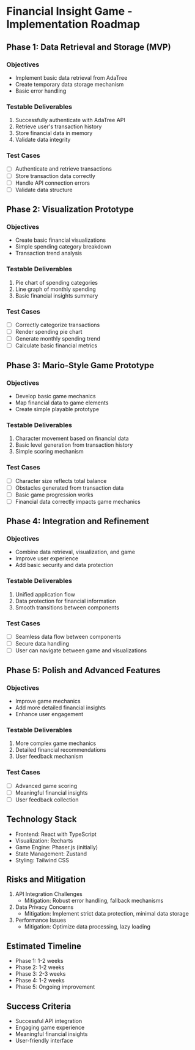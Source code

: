 # Financial Insight Game - Implementation Roadmap

## Phase 1: Data Retrieval and Storage (MVP)
### Objectives
- Implement basic data retrieval from AdaTree
- Create temporary data storage mechanism
- Basic error handling

### Testable Deliverables
1. Successfully authenticate with AdaTree API
2. Retrieve user's transaction history
3. Store financial data in memory
4. Validate data integrity

### Test Cases
- [ ] Authenticate and retrieve transactions
- [ ] Store transaction data correctly
- [ ] Handle API connection errors
- [ ] Validate data structure

## Phase 2: Visualization Prototype
### Objectives
- Create basic financial visualizations
- Simple spending category breakdown
- Transaction trend analysis

### Testable Deliverables
1. Pie chart of spending categories
2. Line graph of monthly spending
3. Basic financial insights summary

### Test Cases
- [ ] Correctly categorize transactions
- [ ] Render spending pie chart
- [ ] Generate monthly spending trend
- [ ] Calculate basic financial metrics

## Phase 3: Mario-Style Game Prototype
### Objectives
- Develop basic game mechanics
- Map financial data to game elements
- Create simple playable prototype

### Testable Deliverables
1. Character movement based on financial data
2. Basic level generation from transaction history
3. Simple scoring mechanism

### Test Cases
- [ ] Character size reflects total balance
- [ ] Obstacles generated from transaction data
- [ ] Basic game progression works
- [ ] Financial data correctly impacts game mechanics

## Phase 4: Integration and Refinement
### Objectives
- Combine data retrieval, visualization, and game
- Improve user experience
- Add basic security and data protection

### Testable Deliverables
1. Unified application flow
2. Data protection for financial information
3. Smooth transitions between components

### Test Cases
- [ ] Seamless data flow between components
- [ ] Secure data handling
- [ ] User can navigate between game and visualizations

## Phase 5: Polish and Advanced Features
### Objectives
- Improve game mechanics
- Add more detailed financial insights
- Enhance user engagement

### Testable Deliverables
1. More complex game mechanics
2. Detailed financial recommendations
3. User feedback mechanism

### Test Cases
- [ ] Advanced game scoring
- [ ] Meaningful financial insights
- [ ] User feedback collection

## Technology Stack
- Frontend: React with TypeScript
- Visualization: Recharts
- Game Engine: Phaser.js (initially)
- State Management: Zustand
- Styling: Tailwind CSS

## Risks and Mitigation
1. API Integration Challenges
   - Mitigation: Robust error handling, fallback mechanisms
2. Data Privacy Concerns
   - Mitigation: Implement strict data protection, minimal data storage
3. Performance Issues
   - Mitigation: Optimize data processing, lazy loading

## Estimated Timeline
- Phase 1: 1-2 weeks
- Phase 2: 1-2 weeks
- Phase 3: 2-3 weeks
- Phase 4: 1-2 weeks
- Phase 5: Ongoing improvement

## Success Criteria
- Successful API integration
- Engaging game experience
- Meaningful financial insights
- User-friendly interface
